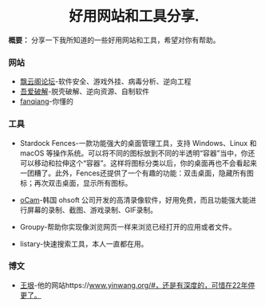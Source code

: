 <h1 align="center" id="好用网站和工具分享.">好用网站和工具分享.</h1>

**概要：** 分享一下我所知道的一些好用网站和工具，希望对你有帮助。



###  网站

- [飘云阁论坛](https://www.chinapyg.com/)-软件安全、游戏外挂、病毒分析、逆向工程
- [吾爱破解](https://www.52pojie.cn/)-脱壳破解、逆向资源、自制软件
- [fanqiang](https://github.com/bannedbook/fanqiang)-你懂的


###  工具

- Stardock Fences-一款功能强大的桌面管理工具，支持 Windows、Linux 和 macOS 等操作系统。可以将不同的图标放到不同的半透明“容器”当中，你还可以移动和拉伸这个“容器”。这样将图标分类以后，你的桌面再也不会看起来一团糟了。此外，Fences还提供了一个有趣的功能：双击桌面，隐藏所有图标；再次双击桌面，显示所有图标。

- [oCam](https://download.cnet.com/oCam/3000-13633_4-75758209.html)-韩国 ohsoft 公司开发的高清录像软件，好用免费，而且功能强大能进行屏幕的录制、截图、游戏录制、GIF录制。

- Groupy-帮助你实现像浏览网页一样来浏览已经打开的应用或者文件。
- listary-快速搜索工具，本人一直都在用。

### 博文
- [王垠](https://web.archive.org/web/20171216175637/http://www.yinwang.org/)-他的网站https://www.yinwang.org/#，还是有深度的，可惜在22年停更了。